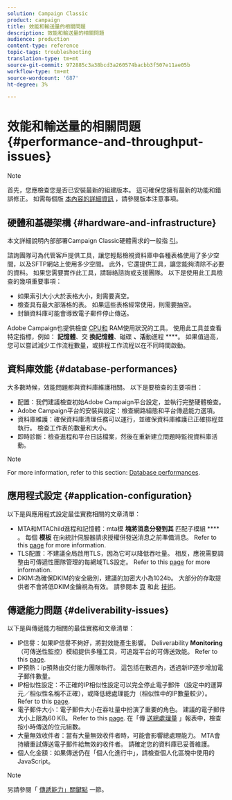 ```yaml
---
solution: Campaign Classic
product: campaign
title: 效能和輸送量的相關問題
description: 效能和輸送量的相關問題
audience: production
content-type: reference
topic-tags: troubleshooting
translation-type: tm+mt
source-git-commit: 972885c3a38bcd3a260574bacbb3f507e11ae05b
workflow-type: tm+mt
source-wordcount: '687'
ht-degree: 3%

---
```



# 效能和輸送量的相關問題{#performance-and-throughput-issues}

>[!NOTE]
>
>首先，您應檢查您是否已安裝最新的組建版本。 這可確保您擁有最新的功能和錯誤修正。 如需每個版 [本內容的詳細資訊](../../rn/using/latest-release.md) ，請參閱版本注意事項。

## 硬體和基礎架構 {#hardware-and-infrastructure}

本文詳細說明內部部署Campaign Classic硬體需求的一般指 [引](https://helpx.adobe.com/tw/campaign/kb/hardware-sizing-guide.html)。

諮詢團隊可為代管客戶提供工具，讓您輕鬆檢視資料庫中各種表格使用了多少空間，以及SFTP網站上使用多少空間。 此外，它還提供工具，讓您能夠清除不必要的資料。 如果您需要實作此工具，請聯絡諮詢或支援團隊。 以下是使用此工具檢查的幾項重要事項：

* 如果索引大小大於表格大小，則需要真空。
* 檢查具有最大部落格的表。 如果這些表格經常使用，則需要抽空。
* 封鎖資料庫可能會導致電子郵件停止傳送。

Adobe Campaign也提供檢查 [CPU和](../../production/using/monitoring-processes.md#manual-monitoring) RAM使用狀況的工具。 使用此工具並查看特定指標，例如： **記憶體**、交 **換記憶體**、磁碟 **、活**&#x200B;動進程 ****。 如果值過高，您可以嘗試減少工作流程數量，或排程工作流程以在不同時間啟動。

## 資料庫效能 {#database-performances}

大多數時候，效能問題都與資料庫維護相關。 以下是要檢查的主要項目：

* 配置：我們建議檢查初始Adobe Campaign平台設定，並執行完整硬體檢查。
* Adobe Campaign平台的安裝與設定：檢查網路組態和平台傳遞能力選項。
* 資料庫維護：確保資料庫清理任務可以運行，並確保資料庫維護已正確排程並執行。 檢查工作表的數量和大小。
* 即時診斷：檢查進程和平台日誌檔案，然後在重新建立問題時監視資料庫活動。

>[!NOTE]
>
>For more information, refer to this section: [Database performances](../../production/using/database-performances.md).

## 應用程式設定 {#application-configuration}

以下是與應用程式設定最佳實務相關的文章清單：

* MTA和MTAChild進程和記憶體：mta模 **塊將消息分發到其** 匹配子模組 **** 。 每個 **模板** 在向統計伺服器請求授權併發送消息之前準備消息。 Refer to this [page](../../installation/using/email-deliverability.md) for more information.
* TLS配置：不建議全局啟用TLS，因為它可以降低吞吐量。 相反，應視需要調整由可傳遞性團隊管理的每網域TLS設定。 Refer to this [page](../../installation/using/email-deliverability.md#mx-configuration) for more information.
* DKIM:為確保DKIM的安全級別，建議的加密大小為1024b。 大部分的存取提供者不會將低DKIM金鑰視為有效。 請參閱本 [頁](../../delivery/using/technical-recommendations.md#dkim) 和此 [技術](https://helpx.adobe.com/tw/campaign/kb/domain-name-delegation.html)。

## 傳遞能力問題 {#deliverability-issues}

以下是與傳遞能力相關的最佳實務和文章清單：

* IP信譽：如果IP信譽不夠好，將對效能產生影響。 Deliverability **Monitoring** （可傳送性監控）模組提供多種工具，可追蹤平台的可傳送效能。 Refer to this [page](../../delivery/using/monitoring-deliverability.md).
* IP預熱：ip預熱由交付能力團隊執行。 這包括在數週內，透過新IP逐步增加電子郵件數量。
* IP相似性設定：不正確的IP相似性設定可以完全停止電子郵件（設定中的運算元／相似性名稱不正確），或降低總處理能力（相似性中的IP數量較少）。 Refer to this [page](../../installation/using/email-deliverability.md#list-of-ip-addresses-to-use).
* 電子郵件大小：電子郵件大小在吞吐量中扮演了重要的角色。 建議的電子郵件大小上限為60 KB。 Refer to this [page](https://helpx.adobe.com/legal/product-descriptions/campaign.html). 在「傳 [送總處理量](../../reporting/using/global-reports.md#delivery-throughput) 」報表中，檢查按小時傳送的位元組數。
* 大量無效收件者：當有大量無效收件者時，可能會影響總處理能力。 MTA會持續重試傳送電子郵件給無效的收件者。 請確定您的資料庫已妥善維護。
* 個人化金額：如果傳送仍在「個人化進行中」，請檢查個人化區塊中使用的JavaScript。

>[!NOTE]
>
>另請參閱「 [傳遞能力」關鍵點](../../delivery/using/deliverability-key-points.md) 一節。

